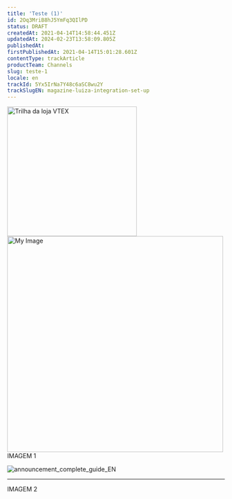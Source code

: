 ```yaml
---
title: 'Teste (1)'
id: 2Oq3MriB8hJ5YmFq3QIlPD
status: DRAFT
createdAt: 2021-04-14T14:58:44.451Z
updatedAt: 2024-02-23T13:58:09.805Z
publishedAt: 
firstPublishedAt: 2021-04-14T15:01:28.601Z
contentType: trackArticle
productTeam: Channels
slug: teste-1
locale: en
trackId: 5Yx5IrNa7Y48c6aSC8wu2Y
trackSlugEN: magazine-luiza-integration-set-up
---
```


<div>
    <img src="LINK" width="300" alt="Trilha da loja VTEX">
</div>

<div><img src="//images.ctfassets.net/alneenqid6w5/9EWzZSk1xeHS2c6JffC9X/3d61005e5466b4c3502c56d74624f132/image5.png" width="500" alt="My Image" align="left"></div>

IMAGEM 1

![announcement_complete_guide_EN](//images.ctfassets.net/alneenqid6w5/359WPOFfC5pE91DpoECZJe/ead8add75ce24d17af10d12a439959f0/announcement_complete_guide_EN.png)

____________________________________________

IMAGEM 2

